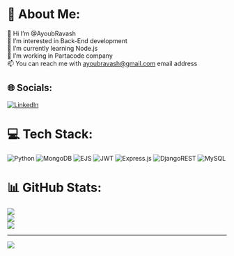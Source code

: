 # 💫 About Me:
👋 Hi I’m @AyoubRavash<br> 👀 I’m interested in Back-End development<br> 🌱 I’m currently learning Node.js<br> 💞️ I’m working in Partacode company<br> 📫 You can reach me with ayoubravash@gmail.com email address


## 🌐 Socials:
[![LinkedIn](https://img.shields.io/badge/LinkedIn-%230077B5.svg?logo=linkedin&logoColor=white)](https://linkedin.com/in/AyoubRavash) 

# 💻 Tech Stack:
![Python](https://img.shields.io/badge/python-3670A0?style=for-the-badge&logo=python&logoColor=ffdd54) ![MongoDB](https://img.shields.io/badge/MongoDB-%234ea94b.svg?style=for-the-badge&logo=mongodb&logoColor=white) ![EJS](https://img.shields.io/badge/ejs-%23B4CA65.svg?style=for-the-badge&logo=ejs&logoColor=black) ![JWT](https://img.shields.io/badge/JWT-black?style=for-the-badge&logo=JSON%20web%20tokens) ![Express.js](https://img.shields.io/badge/express.js-%23404d59.svg?style=for-the-badge&logo=express&logoColor=%2361DAFB) ![DjangoREST](https://img.shields.io/badge/DJANGO-REST-ff1709?style=for-the-badge&logo=django&logoColor=white&color=ff1709&labelColor=gray) ![MySQL](https://img.shields.io/badge/mysql-4479A1.svg?style=for-the-badge&logo=mysql&logoColor=white)
# 📊 GitHub Stats:
![](https://github-readme-stats.vercel.app/api?username=AyoubRavash&theme=shadow_green&hide_border=false&include_all_commits=false&count_private=false)<br/>
![](https://github-readme-streak-stats.herokuapp.com/?user=AyoubRavash&theme=shadow_green&hide_border=false)<br/>
![](https://github-readme-stats.vercel.app/api/top-langs/?username=AyoubRavash&theme=shadow_green&hide_border=false&include_all_commits=false&count_private=false&layout=compact)

---
[![](https://visitcount.itsvg.in/api?id=AyoubRavash&icon=2&color=12)](https://visitcount.itsvg.in)

<!-- Proudly created with GPRM ( https://gprm.itsvg.in ) -->

